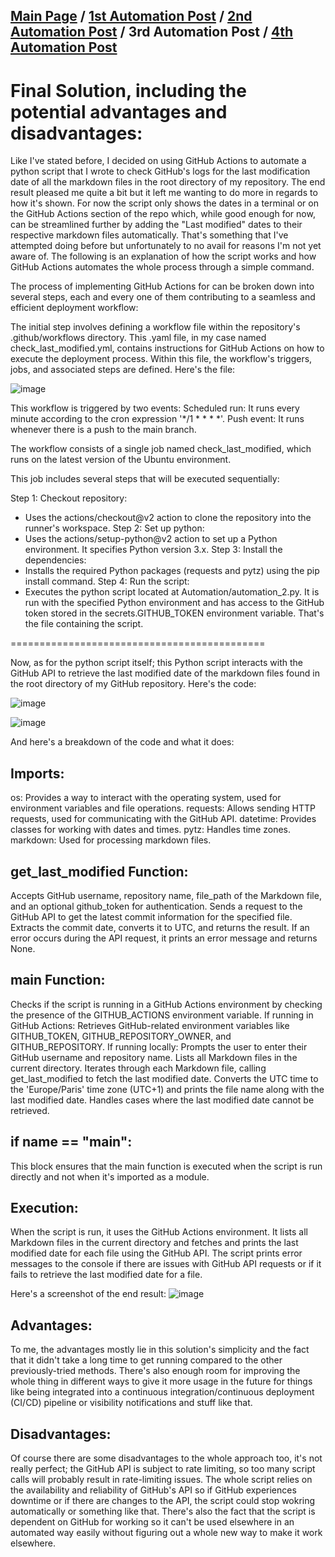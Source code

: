 ## [Main Page](README.md) / [1st Automation Post](AutomationNo1.md) / [2nd Automation Post](AutomationPostNo2.md) / 3rd Automation Post / [4th Automation Post](AutomationPostNo4.md) 

# Final Solution, including the potential advantages and disadvantages:

Like I've stated before, I decided on using GitHub Actions to automate a python script that I wrote to check GitHub's logs for the last modification date of all the markdown files in the root directory of my repository. The end result pleased me quite a bit but it left me wanting to do more in regards to how it's shown. For now the script only shows the dates in a terminal or on the GitHub Actions section of the repo which, while good enough for now, can be streamlined further by adding the "Last modified" dates to their respective markdown files automatically. That's something that I've attempted doing before but unfortunately to no avail for reasons I'm not yet aware of. The following is an explanation of how the script works and how GitHub Actions automates the whole process through a simple command.

The process of implementing GitHub Actions for can be broken down into several steps, each and every one of them contributing to a seamless and efficient deployment workflow:

The initial step involves defining a workflow file within the repository's .github/workflows directory. This .yaml file, in my case named check_last_modified.yml, contains instructions for GitHub Actions on how to execute the deployment process. Within this file, the workflow's triggers, jobs, and associated steps are defined. Here's the file:

![image](https://github.com/23W-GBAC/Youssef.Daoud/assets/63427786/ad39cf0a-ec4d-4abd-8f31-0cb8ca990354)



This workflow is triggered by two events:
Scheduled run: It runs every minute according to the cron expression '*/1 * * * *'.
Push event: It runs whenever there is a push to the main branch.

The workflow consists of a single job named check_last_modified, which runs on the latest version of the Ubuntu environment.

This job includes several steps that will be executed sequentially:

Step 1: Checkout repository:
- Uses the actions/checkout@v2 action to clone the repository into the runner's workspace.
Step 2: Set up python:
- Uses the actions/setup-python@v2 action to set up a Python environment. It specifies Python version 3.x.
Step 3: Install the dependencies:
- Installs the required Python packages (requests and pytz) using the pip install command.
Step 4: Run the script:
- Executes the python script located at Automation/automation_2.py. It is run with the specified Python environment and has access to the GitHub token stored in the secrets.GITHUB_TOKEN environment variable. That's the file containing the script.

============================================

Now, as for the python script itself; this Python script interacts with the GitHub API to retrieve the last modified date of the markdown files found in the root directory of my GitHub repository. Here's the code:

![image](https://github.com/23W-GBAC/Youssef.Daoud/assets/63427786/4bb5220c-c583-4d45-8054-f5c476a32dde)

![image](https://github.com/23W-GBAC/Youssef.Daoud/assets/63427786/08f8d181-718a-4d15-a301-81629d276aad)


And here's a breakdown of the code and what it does:

## Imports:

os: Provides a way to interact with the operating system, used for environment variables and file operations.
requests: Allows sending HTTP requests, used for communicating with the GitHub API.
datetime: Provides classes for working with dates and times.
pytz: Handles time zones.
markdown: Used for processing markdown files.

## get_last_modified Function:
Accepts GitHub username, repository name, file_path of the Markdown file, and an optional github_token for authentication.
Sends a request to the GitHub API to get the latest commit information for the specified file.
Extracts the commit date, converts it to UTC, and returns the result.
If an error occurs during the API request, it prints an error message and returns None.

## main Function:
Checks if the script is running in a GitHub Actions environment by checking the presence of the GITHUB_ACTIONS environment variable.
If running in GitHub Actions:
Retrieves GitHub-related environment variables like GITHUB_TOKEN, GITHUB_REPOSITORY_OWNER, and GITHUB_REPOSITORY.
If running locally:
Prompts the user to enter their GitHub username and repository name.
Lists all Markdown files in the current directory.
Iterates through each Markdown file, calling get_last_modified to fetch the last modified date.
Converts the UTC time to the 'Europe/Paris' time zone (UTC+1) and prints the file name along with the last modified date.
Handles cases where the last modified date cannot be retrieved.

## if __name__ == "__main__":
This block ensures that the main function is executed when the script is run directly and not when it's imported as a module.

## Execution:

When the script is run, it uses the GitHub Actions environment. It  lists all Markdown files in the current directory and fetches and prints the last modified date for each file using the GitHub API. The script prints error messages to the console if there are issues with GitHub API requests or if it fails to retrieve the last modified date for a file.

Here's a screenshot of the end result:
![image](https://github.com/23W-GBAC/Youssef.Daoud/assets/63427786/68991de0-dcc7-486c-b651-c558bf4a9762)


## Advantages:
To me, the advantages mostly lie in this solution's simplicity and the fact that it didn't take a long time to get running compared to the other previously-tried methods. There's also enough room for improving the whole thing in different ways to give it more usage in the future for things like being integrated into a continuous integration/continuous deployment (CI/CD) pipeline or visibility notifications and stuff like that.

## Disadvantages:
Of course there are some disadvantages to the whole approach too, it's not really perfect; the GitHub API is subject to rate limiting, so too many script calls will probably result in rate-limiting issues. The whole script relies on the availability and reliability of GitHub's API so if GitHub experiences downtime or if there are changes to the API, the script could stop wokring automatically or something like that. There's also the fact that the script is dependent on GitHub for working so it can't be used elsewhere in an automated way easily without figuring out a whole new way to make it work elsewhere.
